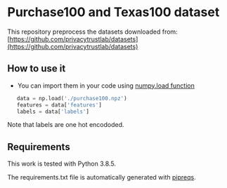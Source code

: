 # Purchase100 and Texas100 dataset

This repository preprocess the datasets downloaded from: [https://github.com/privacytrustlab/datasets](https://github.com/privacytrustlab/datasets)

## How to use it

 - You can import them in your code using [numpy.load function](https://numpy.org/doc/stable/reference/generated/numpy.load.html)

 ```python
    data = np.load('./purchase100.npz')
    features = data['features']
    labels = data['labels']
 ```

Note that labels are one hot encododed.

## Requirements

This work is tested with Python 3.8.5.

The requirements.txt file is automatically generated with [pipreqs](https://github.com/bndr/pipreqs).